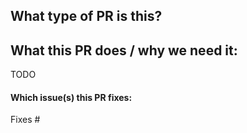 ## What type of PR is this?

<!--
Add one of the following kinds:
/kind bug
/kind cleanup
/kind refactor
/kind documentation
/kind feature
/kind chore
/kind perf
/kind style
-->

## What this PR does / why we need it:

TODO

#### Which issue(s) this PR fixes:
<!--
*Automatically closes linked issue when PR is merged.
Usage: `Fixes #<issue number>`, or `Fixes (paste link of issue)`.
_If PR is about `failing-tests or flakes`, please post the related issues/tests in a comment and do not use `Fixes`_*
-->
Fixes #
